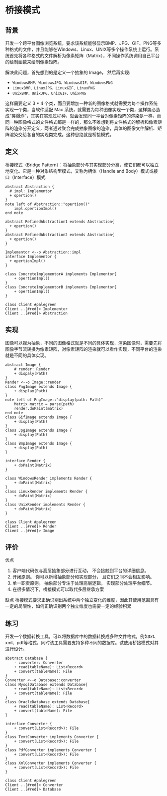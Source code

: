 # 桥接模式

## 背景
开发一个跨平台图像浏览系统，要求该系统能够显示BMP、JPG、GIF、PNG等多种格式的文件，并且能够在Windows、Linux、UNIX等多个操作系统上运行。系统首先将各种格式的文件解析为像素矩阵（Matrix），不同操作系统调用自己平台的绘制函数来绘制像素矩阵。

解决此问题，首先想到的是定义一个抽象的 Image， 然后再实现:
- `WindowsBMP、WindowsJPG、WindowsGIF、WindowsPNG`
- `LinuxBMP、LinuxJPG、LinuxGIF、LinuxPNG`
- `UnixBMP、UnixJPG、UnixGIF、UnixPNG`

这样需要定义 3 * 4 个类，而且要增加一种新的图像格式就需要为每个操作系统实现一个类，当软件适配 Mac 系统，就需要为每种图像实现一个类，这样势必造成“类爆炸”，其实在实现过程种，就会发现同一平台对像素矩阵的渲染是一样，而同一种图像格式的文件格式都是一样的，那么不难想到将文件格式的解析和像素矩阵的渲染分开定义，两者通过聚合完成抽象图像的渲染，具体的图像文件解析、矩阵渲染交给各自的实现类完成。这种思路就是桥接模式。

## 定义
桥接模式（Bridge Pattern）：将抽象部分与其实现部分分离，使它们都可以独立地变化。它是一种对象结构型模式，又称为柄体（Handle and Body）模式或接口（Interface）模式.

```uml
abstract Abstraction {
  # impl: Implementor
  + opertion()
}
note left of Abstraction::"opertion()"
    impl.opertionImpl()
end note

abstract RefinedAbstraction1 extends Abstraction{
  + opertion()
}
abstract RefinedAbstraction2 extends Abstraction{
  + opertion()
}

Implementor <--o Abstraction::impl 
interface Implementor {
  + opertionImpl()
}

class ConcreteImplementorA implements Implementor{
    + opertionImpl()
}
class ConcreteImplementorB implements Implementor{
    + opertionImpl()
}

class Client #palegreen
Client ..[#red]> Implementor
Client ..[#red]> Abstraction
```

## 实现
图像可以视为抽象，不同的图像格式就是不同的具体实现，渲染图像时，需要先将图像字节流转换为像素矩阵，对像素矩阵的渲染就可以看作实现，不同平台的渲染就是不同的具体实现。

```uml
abstract Image {
    # render: Render
    + dispaly(Path)
}
Render <--o Image::render  
class PngImage extends Image {
    + display(Path)
}
note left of PngImage::"display(path: Path)"
    Matrix matrix = parse(path)
    render.doPaint(matrix)
end note
class GifImage extends Image {
    + display(Path)
}
class JpgImage extends Image {
    + display(Path)
}
class BmpImage extends Image {
    + display(Path)
}

interface Render {
    + doPaint(Matrix)
}

class WindowsRender implements Render {
    + doPaint(Matrix)
}
class LinuxRender implements Render {
    + doPaint(Matrix)
}
class UnixRender implements Render {
    + doPaint(Matrix)
}

class Client #palegreen
Client ..[#red]> Render
Client ..[#red]> Image
```

## 评价
优点
1. 客户端代码仅与高层抽象部分进行互动， 不会接触到平台的详细信息。
2. 开闭原则。 你可以新增抽象部分和实现部分， 且它们之间不会相互影响。
3. 单一职责原则。 抽象部分专注于处理高层逻辑， 实现部分处理平台细节。
4. 在很多情况下，桥接模式可以取代多层继承方案

缺点
桥接模式要求正确识别出系统中两个独立变化的维度，因此其使用范围具有一定的局限性，如何正确识别两个独立维度也需要一定的经验积累


## 练习
开发一个数据转换工具，可以将数据库中的数据转换成多种文件格式，例如txt、xml、pdf等格式，同时该工具需要支持多种不同的数据库。试使用桥接模式对其进行设计。

```uml
abstract Database {
    - converter: Converter
    + read(tableName): List<Record>
    + convert(tableName): File
}
Converter <--o Database::converter 
class MysqlDatabase extends Database{
    + read(tableName): List<Record>
    + convert(tableName): File
}
class OracleDatabase extends Database{
    + read(tableName): List<Record>
    + convert(tableName): File
}

interface Converter {
    + convert(List<Record>): File
}
class TextConverter implements Converter {
    + convert(List<Record>): File
}
class PdfConverter implements Converter {
    + convert(List<Record>): File
}
class XmlConverter implements Converter {
    + convert(List<Record>): File
}

class Client #palegreen
Client ..[#red]> Converter
Client ..[#red]> Database
```